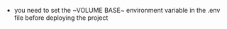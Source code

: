 * you need to set the ~VOLUME BASE~ environment variable in the .env file before deploying the project
